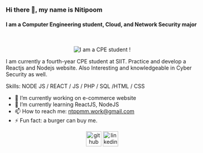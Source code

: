 ### Hi there 👋, my name is Nitipoom
#### I am a Computer Engineering student, Cloud, and Network Security major

⠀<p align="center">
![I am a CPE student](https://media-exp1.licdn.com/dms/image/C5603AQGMGo7GCeCldg/profile-displayphoto-shrink_200_200/0/1655437366910?e=1663804800&v=beta&t=pB2uPt_rWNjFFh18mqam-cgITHMrgmzy6vDnVlNaEFA)
!</p>

I am currently a fourth-year CPE student at SIIT. Practice and develop a Reactjs and Nodejs website. Also Interesting and knowledgeable in Cyber Security as well.

Skills: NODE JS / REACT / JS / PHP / SQL /HTML / CSS

- 🔭 I’m currently working on e-commerce website 
- 🌱 I’m currently learning ReactJS, NodeJS 
- 📫 How to reach me: ntppmm.work@gmail.com 
- ⚡ Fun fact: a burger can buy me. 


[<center><img src='https://cdn.jsdelivr.net/npm/simple-icons@3.0.1/icons/github.svg' alt='github' height='40'>](https://github.com/quantiano)  [<img src='https://cdn.jsdelivr.net/npm/simple-icons@3.0.1/icons/linkedin.svg' alt='linkedin' height='40'></center>](https://www.linkedin.com/in/https://www.linkedin.com/in/ntppmm//)  

